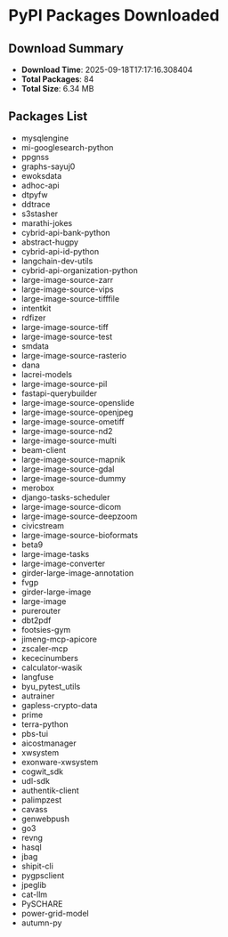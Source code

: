 # PyPI Packages Downloaded

## Download Summary
- **Download Time**: 2025-09-18T17:17:16.308404
- **Total Packages**: 84
- **Total Size**: 6.34 MB

## Packages List
- mysqlengine
- mi-googlesearch-python
- ppgnss
- graphs-sayuj0
- ewoksdata
- adhoc-api
- dtpyfw
- ddtrace
- s3stasher
- marathi-jokes
- cybrid-api-bank-python
- abstract-hugpy
- cybrid-api-id-python
- langchain-dev-utils
- cybrid-api-organization-python
- large-image-source-zarr
- large-image-source-vips
- large-image-source-tifffile
- intentkit
- rdfizer
- large-image-source-tiff
- large-image-source-test
- smdata
- large-image-source-rasterio
- dana
- lacrei-models
- large-image-source-pil
- fastapi-querybuilder
- large-image-source-openslide
- large-image-source-openjpeg
- large-image-source-ometiff
- large-image-source-nd2
- large-image-source-multi
- beam-client
- large-image-source-mapnik
- large-image-source-gdal
- large-image-source-dummy
- merobox
- django-tasks-scheduler
- large-image-source-dicom
- large-image-source-deepzoom
- civicstream
- large-image-source-bioformats
- beta9
- large-image-tasks
- large-image-converter
- girder-large-image-annotation
- fvgp
- girder-large-image
- large-image
- purerouter
- dbt2pdf
- footsies-gym
- jimeng-mcp-apicore
- zscaler-mcp
- kececinumbers
- calculator-wasik
- langfuse
- byu_pytest_utils
- autrainer
- gapless-crypto-data
- prime
- terra-python
- pbs-tui
- aicostmanager
- xwsystem
- exonware-xwsystem
- cogwit_sdk
- udl-sdk
- authentik-client
- palimpzest
- cavass
- genwebpush
- go3
- revng
- hasql
- jbag
- shipit-cli
- pygpsclient
- jpeglib
- cat-llm
- PySCHARE
- power-grid-model
- autumn-py
